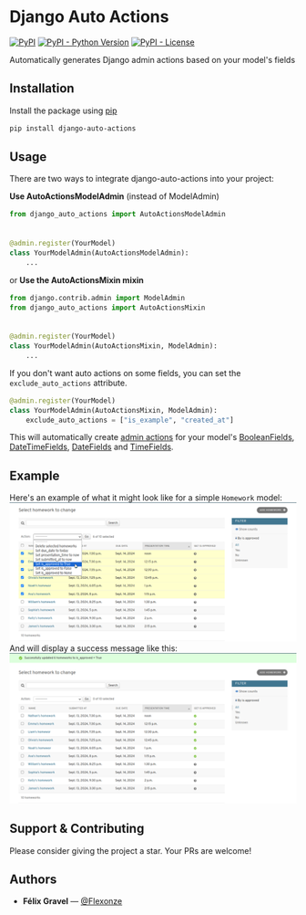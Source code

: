 # Django Auto Actions

[![PyPI](https://img.shields.io/pypi/v/django-auto-actions?style=flat-square)](https://pypi.python.org/pypi/django-auto-actions/)
[![PyPI - Python Version](https://img.shields.io/pypi/pyversions/django-auto-actions?style=flat-square)](https://pypi.python.org/pypi/django-auto-actions/)
[![PyPI - License](https://img.shields.io/pypi/l/django-auto-actions?style=flat-square)](https://pypi.python.org/pypi/django-auto-actions/)

Automatically generates Django admin actions based on your model's fields


## Installation

Install the package using [pip](https://pip.pypa.io/en/stable/)

```bash
pip install django-auto-actions
```


## Usage

There are two ways to integrate django-auto-actions into your project:

**Use AutoActionsModelAdmin** (instead of ModelAdmin)

```python
from django_auto_actions import AutoActionsModelAdmin


@admin.register(YourModel)
class YourModelAdmin(AutoActionsModelAdmin):
    ...
```

or **Use the AutoActionsMixin mixin**

```python
from django.contrib.admin import ModelAdmin
from django_auto_actions import AutoActionsMixin


@admin.register(YourModel)
class YourModelAdmin(AutoActionsMixin, ModelAdmin):
    ...
```

If you don't want auto actions on some fields, you can set the `exclude_auto_actions` attribute.

```python
@admin.register(YourModel)
class YourModelAdmin(AutoActionsMixin, ModelAdmin):
    exclude_auto_actions = ["is_example", "created_at"]
```

This will automatically create [admin actions](https://docs.djangoproject.com/en/dev/ref/contrib/admin/actions/#admin-actions) for your model's [BooleanFields](https://docs.djangoproject.com/fr/4.2/ref/models/fields/#booleanfield), [DateTimeFields](https://docs.djangoproject.com/fr/4.2/ref/models/fields/#datetimefield), [DateFields](https://docs.djangoproject.com/fr/4.2/ref/models/fields/#datefield) and [TimeFields](https://docs.djangoproject.com/fr/4.2/ref/models/fields/#timefield).


## Example

Here's an example of what it might look like for a simple `Homework` model:  
![Example auto actions](./images/example_actions.png)  
And will display a success message like this:
![Example success message](./images/example_success_message.png)


## Support & Contributing

Please consider giving the project a star. Your PRs are welcome!


## Authors

- **Félix Gravel** — [@Flexonze](https://www.github.com/flexonze)
